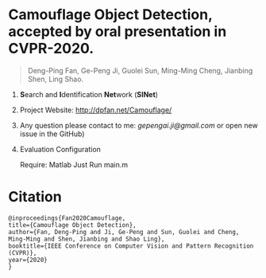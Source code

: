 # Camouflage Object Detection, accepted by oral presentation in CVPR-2020.

> Deng-Ping Fan, Ge-Peng Ji, Guolei Sun, Ming-Ming Cheng, Jianbing Shen, Ling Shao.

1. **S**earch and **I**dentification **Net**work (**SINet**)

2. Project Website: http://dpfan.net/Camouflage/

3. Any question please contact to me: _gepengai.ji@gmail.com_ or open new issue in the GitHub)

4. Evaluation Configuration

    Require: Matlab 
    Just Run main.m

# Citation

    @inproceedings{Fan2020Camouflage,
    title={Camouflage Object Detection},
    author={Fan, Deng-Ping and Ji, Ge-Peng and Sun, Guolei and Cheng, Ming-Ming and Shen, Jianbing and Shao Ling},
    booktitle={IEEE Conference on Computer Vision and Pattern Recognition (CVPR)},
    year={2020}
    }

